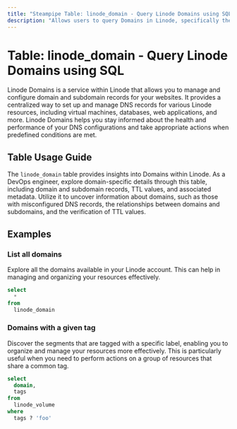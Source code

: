 ```yaml
---
title: "Steampipe Table: linode_domain - Query Linode Domains using SQL"
description: "Allows users to query Domains in Linode, specifically the domain and subdomain records, providing insights into DNS configurations and potential issues."
---
```


# Table: linode_domain - Query Linode Domains using SQL

Linode Domains is a service within Linode that allows you to manage and configure domain and subdomain records for your websites. It provides a centralized way to set up and manage DNS records for various Linode resources, including virtual machines, databases, web applications, and more. Linode Domains helps you stay informed about the health and performance of your DNS configurations and take appropriate actions when predefined conditions are met.

## Table Usage Guide

The `linode_domain` table provides insights into Domains within Linode. As a DevOps engineer, explore domain-specific details through this table, including domain and subdomain records, TTL values, and associated metadata. Utilize it to uncover information about domains, such as those with misconfigured DNS records, the relationships between domains and subdomains, and the verification of TTL values.

## Examples

### List all domains
Explore all the domains available in your Linode account. This can help in managing and organizing your resources effectively.

```sql
select
  *
from
  linode_domain
```

### Domains with a given tag
Discover the segments that are tagged with a specific label, enabling you to organize and manage your resources more effectively. This is particularly useful when you need to perform actions on a group of resources that share a common tag.

```sql
select
  domain,
  tags
from
  linode_volume
where
  tags ? 'foo'
```